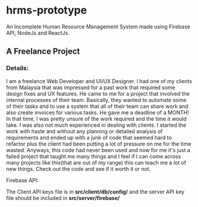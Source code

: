 # hrms-prototype
An Incomplete Human Resource Management System made using Firebase API, NodeJs and ReactJs.

<h2>
 A Freelance Project 
</h2>
<h3>
 Details:
</h3>
<p>
 I am a freelance Web Developer and UI/UX Designer. I had one of my clients from Malaysia that was impressed for a past work that 
 required some design fixes and UX features. He came to me for a project that involved the internal processes of their team. Basically, 
 they wanted to automate some of their tasks and to use a system that all of their team can share work and also create invoices for various
 tasks. He gave me a deadline of a MONTH! In that time, I was pretty unsure of the work required and the time it would take. I was also not
 much experienced in dealing with clients. I started the work with haste and without any planning or detailed analysis of requirements and 
 ended up with a junk of code that seemed hard to refactor plus the client had been putting a lot of pressure on me for the time wasted.
 Anyways, this code had never been used and now for me it's just a failed project that taught me many things and I feel if I can come across
 many projects like this(that are out of my range) this can teach me a lot of new things. Check out the code and see if it worth it or not.
 
 Firebase API:
 
 The Client API keys file is in <strong>src/client/db/config/</strong> and the server API key file should be included in
 <strong>src/server/firebase/</strong>
</p>
